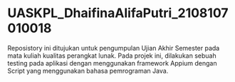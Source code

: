 # UASKPL_DhaifinaAlifaPutri_2108107010018

Reposistory ini ditujukan untuk pengumpulan Ujian Akhir Semester pada mata kuliah kualitas perangkat lunak. Pada projek ini, dilakukan sebuah testing pada aplikasi dengan menggunakan framework Appium dengan Script yang menggunakan bahasa pemrograman Java.
